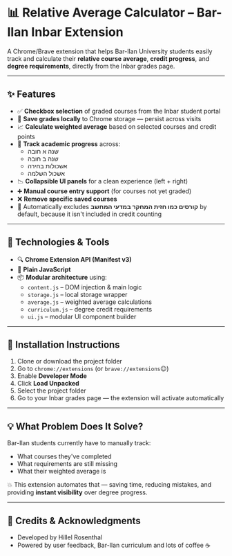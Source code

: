 # 📊 Relative Average Calculator – Bar-Ilan Inbar Extension

A Chrome/Brave extension that helps Bar-Ilan University students easily track and calculate their **relative course average**, **credit progress**, and **degree requirements**, directly from the Inbar grades page.

---

## ✨ Features

- ✅ **Checkbox selection** of graded courses from the Inbar student portal
- 💾 **Save grades locally** to Chrome storage — persist across visits
- 📈 **Calculate weighted average** based on selected courses and credit points
- 🧮 **Track academic progress** across:
  - שנה א חובה
  - שנה ב חובה
  - אשכולות בחירה
  - אשכול השלמה
- 📉 **Collapsible UI panels** for a clean experience (left + right)
- ➕ **Manual course entry support** (for courses not yet graded)
- ❌ **Remove specific saved courses**
- 🧪 Automatically excludes **קורסים כמו חזית המחקר במדעי המחשב** by default, because it isn't included in credit counting

---

## 🔧 Technologies & Tools

- 🔍 **Chrome Extension API (Manifest v3)**
- 🧩 **Plain JavaScript**
- 📦 **Modular architecture** using:
  - `content.js` – DOM injection & main logic
  - `storage.js` – local storage wrapper
  - `average.js` – weighted average calculations
  - `curriculum.js` – degree credit requirements
  - `ui.js` – modular UI component builder

---

## 🚀 Installation Instructions

1. Clone or download the project folder
2. Go to `chrome://extensions` (or `brave://extensions`😉)
3. Enable **Developer Mode**
4. Click **Load Unpacked**
5. Select the project folder
6. Go to your Inbar grades page — the extension will activate automatically

---

## 💡 What Problem Does It Solve?

Bar-Ilan students currently have to manually track:
- What courses they've completed
- What requirements are still missing
- What their weighted average is

💥 This extension automates that — saving time, reducing mistakes, and providing **instant visibility** over degree progress.

---

## 🧠 Credits & Acknowledgments

- Developed by Hillel Rosenthal
- Powered by user feedback, Bar-Ilan curriculum and lots of coffee ☕
